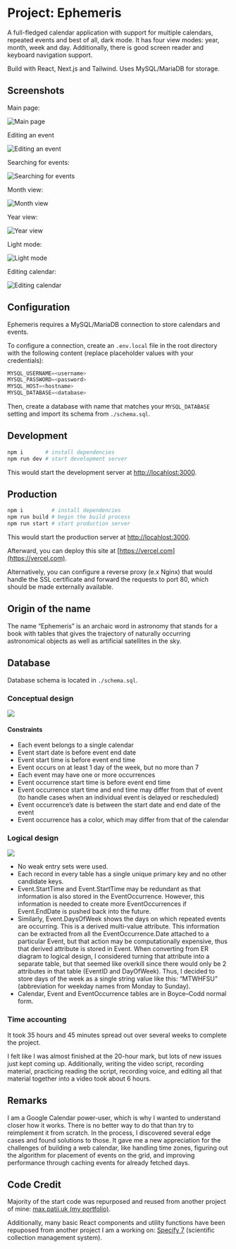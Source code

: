 # Project: Ephemeris

A full-fledged calendar application with support for multiple calendars,
repeated events and best of all, dark mode. It has four view modes: year, month,
week and day. Additionally, there is good screen reader and keyboard navigation
support.

Build with React, Next.js and Tailwind. Uses MySQL/MariaDB for storage.

## Screenshots

Main page:

![Main page](./docs/src/1.png)

Editing an event

![Editing an event](./docs/src/3.png)

Searching for events:

![Searching for events](./docs/src/2.png)

Month view:

![Month view](./docs/src/4.png)

Year view:

![Year view](./docs/src/5.png)

Light mode:

![Light mode](./docs/src/6.png)

Editing calendar:

![Editing calendar](./docs/src/7.png)

## Configuration

Ephemeris requires a MySQL/MariaDB connection to store calendars and events.

To configure a connection, create an `.env.local` file in the root directory
with the following content (replace placeholder values with your credentials):

```js
MYSQL_USERNAME=<username>
MYSQL_PASSWORD=<password>
MYSQL_HOST=<hostname>
MYSQL_DATABASE=<database>
```

Then, create a database with name that matches your `MYSQL_DATABASE` setting
and import its schema from `./schema.sql`.

## Development

```zsh
npm i       # install dependencies
npm run dev # start development server
```

This would start the development server at
[http://locahlost:3000](http://locahlost:3000).

## Production

```zsh
npm i         # install dependencies
npm run build # begin the build process
npm run start # start production server
```

This would start the production server at
[http://locahlost:3000](http://locahlost:3000).

Afterward, you can deploy this site at [https://vercel.com](https://vercel.com).

Alternatively, you can configure a reverse proxy (e.x Nginx) that would handle
the SSL certificate and forward the requests to port 80, which should be made
externally available.

## Origin of the name

The name “Ephemeris” is an archaic word in astronomy that stands for a book with
tables that gives the trajectory of naturally occurring astronomical objects as
well as artificial satellites in the sky.

## Database

Database schema is located in `./schema.sql`.

### Conceptual design

![](./docs/src/1.jpeg)

#### Constraints

- Each event belongs to a single calendar
- Event start date is before event end date
- Event start time is before event end time
- Event occurs on at least 1 day of the week, but no more than 7
- Each event may have one or more occurrences
- Event occurrence start time is before event end time
- Event occurrence start time and end time may differ from that of event
  (to handle cases when an individual event is delayed or rescheduled)
- Event occurrence’s date is between the start date and end date of the event
- Event occurrence has a color, which may differ from that of the calendar

### Logical design

![](./docs/src/2.jpeg)

- No weak entry sets were used.
- Each record in every table has a single unique primary key and no other
  candidate keys.
- Event.StartTime and Event.StartTime may be redundant as that information is
  also stored in the EventOccurrence. However, this information is needed to
  create more EventOccurrences if Event.EndDate is pushed back into the future.
- Similarly, Event.DaysOfWeek shows the days on which repeated events are
  occurring. This is a derived multi-value attribute. This information can be
  extracted from all the EventOccurrence.Date attached to a particular Event,
  but that action may be computationally expensive, thus that derived attribute
  is stored in Event. When converting from ER diagram to logical design, I
  considered turning that attribute into a separate table, but that seemed like
  overkill since there would only be 2 attributes in that table (EventID and
  DayOfWeek). Thus, I decided to store days of the week as a single string value
  like this: “MTWHFSU” (abbreviation for weekday names from Monday to Sunday).
- Calendar, Event and EventOccurrence tables are in Boyce–Codd normal form.

### Time accounting

It took 35 hours and 45 minutes spread out over several weeks to complete the
project.

I felt like I was almost finished at the 20-hour mark, but lots of new issues
just kept coming up. Additionally, writing the video script, recording material,
practicing reading the script, recording voice, and editing all that material
together into a video took about 6 hours.

## Remarks

I am a Google Calendar power-user, which is why I wanted to understand closer
how it works. There is no better way to do that than try to reimplement it from
scratch. In the process, I discovered several edge cases and found solutions to
those. It gave me a new appreciation for the challenges of building a web
calendar, like handling time zones, figuring out the algorithm for placement of
events on the grid, and improving performance through caching events for already
fetched days.

## Code Credit

Majority of the start code was repurposed and reused from another project of
mine: [max.patii.uk (my portfolio)](https://github.com/maxxxxxdlp/max.patii.uk/).

Additionally, many basic React components and utility functions have been
repuposed from another project I am a working on:
[Specify 7](http://github.com/specify/specify7) (scientific collection
management system).
